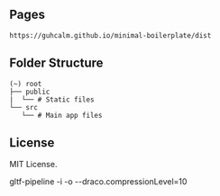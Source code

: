 ## Pages

```
https://guhcalm.github.io/minimal-boilerplate/dist
```

## Folder Structure

```
(~) root
├── public
|  └── # Static files
└── src
   └── # Main app files
```

## License

MIT License.

gltf-pipeline -i <source file> -o <output file> --draco.compressionLevel=10